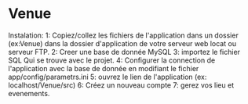 # Venue

Instalation:
1: Copiez/collez les fichiers de l'application dans un dossier (ex:Venue) dans la dossier d'application de votre serveur web locat ou serveur FTP.
2: Creer une base de donnée MySQL
3: importez le fichier SQL Qui se trouve avec le projet.
4: Configurer la connection de l'application avec la base de donnée  en modifiant le fichier app/config/parametrs.ini
5: ouvrez le lien de l'application (ex: localhost/Venue/src)
6: Créez un nouveau compte
7: gerez vos lieu et evenements.
